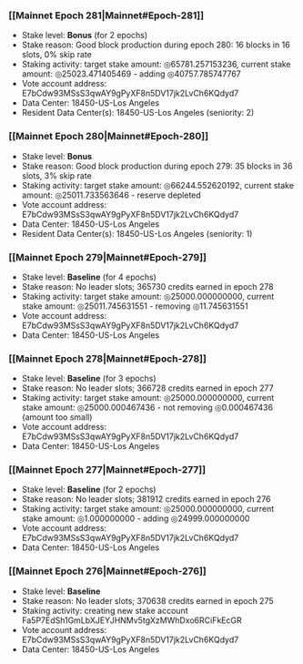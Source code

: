 ### [[Mainnet Epoch 281|Mainnet#Epoch-281]]
* Stake level: **Bonus** (for 2 epochs)
* Stake reason: Good block production during epoch 280: 16 blocks in 16 slots, 0% skip rate
* Staking activity: target stake amount: ◎65781.257153236, current stake amount: ◎25023.471405469 - adding ◎40757.785747767
* Vote account address: E7bCdw93MSsS3qwAY9gPyXF8n5DV17jk2LvCh6KQdyd7
* Data Center: 18450-US-Los Angeles
* Resident Data Center(s): 18450-US-Los Angeles (seniority: 2)
### [[Mainnet Epoch 280|Mainnet#Epoch-280]]
* Stake level: **Bonus**
* Stake reason: Good block production during epoch 279: 35 blocks in 36 slots, 3% skip rate
* Staking activity: target stake amount: ◎66244.552620192, current stake amount: ◎25011.733563646 - reserve depleted
* Vote account address: E7bCdw93MSsS3qwAY9gPyXF8n5DV17jk2LvCh6KQdyd7
* Data Center: 18450-US-Los Angeles
* Resident Data Center(s): 18450-US-Los Angeles (seniority: 1)
### [[Mainnet Epoch 279|Mainnet#Epoch-279]]
* Stake level: **Baseline** (for 4 epochs)
* Stake reason: No leader slots; 365730 credits earned in epoch 278
* Staking activity: target stake amount: ◎25000.000000000, current stake amount: ◎25011.745631551 - removing ◎11.745631551
* Vote account address: E7bCdw93MSsS3qwAY9gPyXF8n5DV17jk2LvCh6KQdyd7
* Data Center: 18450-US-Los Angeles
### [[Mainnet Epoch 278|Mainnet#Epoch-278]]
* Stake level: **Baseline** (for 3 epochs)
* Stake reason: No leader slots; 366728 credits earned in epoch 277
* Staking activity: target stake amount: ◎25000.000000000, current stake amount: ◎25000.000467436 - not removing ◎0.000467436 (amount too small)
* Vote account address: E7bCdw93MSsS3qwAY9gPyXF8n5DV17jk2LvCh6KQdyd7
* Data Center: 18450-US-Los Angeles
### [[Mainnet Epoch 277|Mainnet#Epoch-277]]
* Stake level: **Baseline** (for 2 epochs)
* Stake reason: No leader slots; 381912 credits earned in epoch 276
* Staking activity: target stake amount: ◎25000.000000000, current stake amount: ◎1.000000000 - adding ◎24999.000000000
* Vote account address: E7bCdw93MSsS3qwAY9gPyXF8n5DV17jk2LvCh6KQdyd7
* Data Center: 18450-US-Los Angeles
### [[Mainnet Epoch 276|Mainnet#Epoch-276]]
* Stake level: **Baseline**
* Stake reason: No leader slots; 370638 credits earned in epoch 275
* Staking activity: creating new stake account Fa5P7EdSh1GmLbXJEYJHNMv5tgXzMWhDxo6RCiFkEcGR
* Vote account address: E7bCdw93MSsS3qwAY9gPyXF8n5DV17jk2LvCh6KQdyd7
* Data Center: 18450-US-Los Angeles